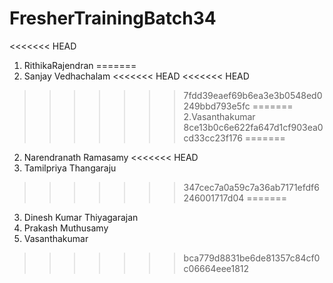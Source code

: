 # FresherTrainingBatch34
<<<<<<< HEAD
1. RithikaRajendran
=======
1. Sanjay Vedhachalam
<<<<<<< HEAD
<<<<<<< HEAD
>>>>>>> 7fdd39eaef69b6ea3e3b0548ed0249bbd793e5fc
=======
2.Vasanthakumar
>>>>>>> 8ce13b0c6e622fa647d1cf903ea0cd33cc23f176
=======
2. Narendranath Ramasamy
<<<<<<< HEAD
3. Tamilpriya Thangaraju
>>>>>>> 347cec7a0a59c7a36ab7171efdf6246001717d04
=======
3. Dinesh Kumar Thiyagarajan
4. Prakash Muthusamy
5. Vasanthakumar
>>>>>>> bca779d8831be6de81357c84cf0c06664eee1812
